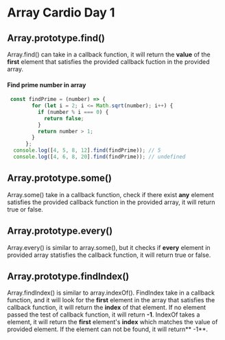 # Array Cardio Day 1

## Array.prototype.find()
Array.find() can take in a callback function, it will return the **value** of the **first** element that satisfies the provided callback fuction in the provided array.

#### Find prime number in array
```javascript
 const findPrime = (number) => {
        for (let i = 2; i <= Math.sqrt(number); i++) {
          if (number % i === 0) {
            return false;
          }
          return number > 1;
        }
      };
  console.log([4, 5, 8, 12].find(findPrime)); // 5
  console.log([4, 6, 8, 20].find(findPrime)); // undefined
```

## Array.prototype.some() 
Array.some() take in a callback function, check if there exist **any** element satisfies the provided callback function in the provided array, it will return true or false.

## Array.prototype.every() 
Array.every() is similar to array.some(), but it checks if **every** element in provided array statisfies the callback function, it will return true or false.

## Array.prototype.findIndex() 
Array.findIndex() is similar to array.indexOf(). FindIndex take in a callback function, and it will look for the **first** element in the array that satisfies the callback function, it will return the **index** of that element. If no element passed the test of callback function, it will return **-1**.
IndexOf takes a element, it will return the **first** element's **index** which matches the value of provided element. If the element can not be found, it will return** -1**.

